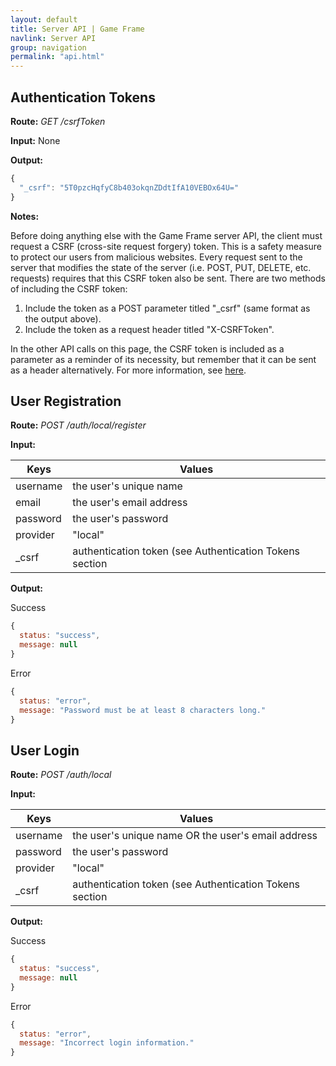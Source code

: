 ```yaml
---
layout: default
title: Server API | Game Frame
navlink: Server API
group: navigation
permalink: "api.html"
---
```


## Authentication Tokens

**Route:** _GET /csrfToken_

**Input:** None

**Output:**

```js
{
  "_csrf": "5T0pzcHqfyC8b403okqnZDdtIfA10VEBOx64U=" 
}
```

**Notes:**

Before doing anything else with the Game Frame server API, the client must request a CSRF (cross-site request forgery) token. This is a safety measure to protect our users from malicious websites. Every request sent to the server that modifies the state of the server (i.e. POST, PUT, DELETE, etc. requests) requires that this CSRF token also be sent. There are two methods of including the CSRF token:

1. Include the token as a POST parameter titled "_csrf" (same format as the output above).
2. Include the token as a request header titled "X-CSRFToken".

In the other API calls on this page, the CSRF token is included as a parameter as a reminder of its necessity, but remember that it can be sent as a header alternatively. For more information, see [here](http://sailsjs.org/#!documentation/config.csrf).

## User Registration

**Route:** _POST /auth/local/register_

**Input:**

| Keys | Values |
| ---- | ------ |
| username | the user's unique name |
| email | the user's email address |
| password | the user's password |
| provider | "local" |
| _csrf | authentication token (see Authentication Tokens section |

**Output:**

Success

```js
{
  status: "success",
  message: null 
}
```

Error

```js
{
  status: "error",
  message: "Password must be at least 8 characters long." 
}
```

## User Login

**Route:** _POST /auth/local_

**Input:**

| Keys | Values |
| ---- | ------ |
| username | the user's unique name OR the user's email address |
| password | the user's password |
| provider | "local" |
| _csrf | authentication token (see Authentication Tokens section |

**Output:**

Success

```js
{
  status: "success",
  message: null 
}
```

Error

```js
{
  status: "error",
  message: "Incorrect login information." 
}
```
